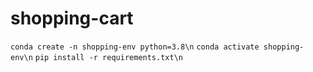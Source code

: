 # shopping-cart`conda create -n shopping-env python=3.8\n``conda activate shopping-env\n``pip install -r requirements.txt\n`